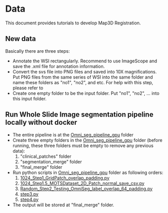 # Data

This document provides tutorials to develop Map3D Registration.

## New data
Basically there are three steps:

- Annotate the WSI rectangularly. Recommend to use ImageScope and save the .xml file for annotation information. 
- Convert the svs file into PNG files and saved into 10X magnifications. Put PNG files from the same series of WSI into the same folder and name these folders as "no1", "no2", and etc. For help with this step, please refer to
- Create one empty folder to be the input folder. Put "no1", "no2", ... into this input folder.


## Run Whole Slide Image segmentation pipeline locally without docker
- The entire pipeline is at the [Omni_seg_pipeline_gpu](Omni_seg_pipeline_gpu/) folder
- Create three empty folders in the [Omni_seg_pipeline_gpu](Omni_seg_pipeline_gpu/) folder (before running, these three folders must be empty to remove any previous data): 
  1. "clinical_patches" folder
  2. "segmentation_merge" folder
  3. "final_merge" folder
- Run python scripts in [Omni_seg_pipeline_gpu](Omni_seg_pipeline_gpu/) folder as following orders: 
  1. [1024_Step1_GridPatch_overlap_padding.py](Omni_seg_pipeline_gpu/1024_Step1_GridPatch_overlap_padding.py)
  2. [1024_Step1.5_MOTSDataset_2D_Patch_normal_save_csv.py](Omni_seg_pipeline_gpu/1024_Step1.5_MOTSDataset_2D_Patch_normal_save_csv.py)
  3. [Random_Step2_Testing_OmniSeg_label_overlap_64_padding.py](Omni_seg_pipeline_gpu/Random_Step2_Testing_OmniSeg_label_overlap_64_padding.py)
  4. [step3.py](Omni_seg_pipeline_gpu/step3.py)
  5. [step4.py](Omni_seg_pipeline_gpu/step4.py)
- The output will be stored at "final_merge" folder.